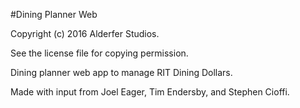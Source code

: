 #Dining Planner Web

Copyright (c) 2016 Alderfer Studios.

See the license file for copying permission.

Dining planner web app to manage RIT Dining Dollars.

Made with input from Joel Eager, Tim Endersby, and Stephen Cioffi.
